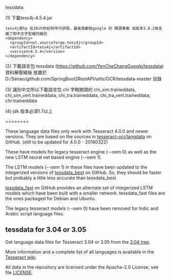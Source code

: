 tessdata

(1) 下載tess4j-4.5.4.jar

    tess4j是hp 在20sh世紀90年代研發，最後貢獻給google 的 開源專案 自版本3.0.2後支援了對中文字型檔的識別
    <dependency>
      <groupId>net.sourceforge.tess4j</groupId>
      <artifactId>tess4j</artifactId>
      <version>4.5.4</version>
    </dependency>

(2) 下載語言包 tessdata (https://github.com/YenCheChangGoogle/tessdata) 資料解壓縮後 放置於 D:/Senao/github.com/SpringBoot2RestAPI/utils/OCR/tessdata-master 目錄

(3) 識別中文所以下載語言包 chi 字眼開頭的 chi_sim.traineddata, chi_sim_vert.traineddata, chi_tra.traineddata, chi_tra_vert.traineddata, chr.traineddata

(4) jdk 版本必須1.7以上

========

These language data files only work with Tesseract 4.0.0 and newer versions.
They are based on the sources in
[tesseract-ocr/langdata](https://github.com/tesseract-ocr/langdata) on GitHub.
(still to be updated for 4.0.0 - 20180322)

These have models for legacy tesseract engine (--oem 0) as well as the new LSTM neural net based engine (--oem 1).

The LSTM models (--oem 1) in these files 
have been updated to the integerized versions of 
[tessdata_best](https://github.com/tesseract-ocr/tessdata_best) on GitHub.
So, they should be faster but probably a little less accurate than tessdata_best.

[tessdata_fast](https://github.com/tesseract-ocr/tessdata_fast) on GitHub
provides an alternate set of integerized LSTM models which have been built with a smaller network.
tessdata_fast files are the ones packaged for Debian and Ubuntu.

The legacy tesseract models (--oem 0) have been removed for Indic and
Arabic script language files.

tessdata for 3.04 or 3.05
-------------------------

Get language data files for Tesseract 3.04 or 3.05 from the
[3.04 tree](https://github.com/tesseract-ocr/tessdata/tree/3.04.00).

More information and a complete list of all languages is available in the
[Tesseract wiki](https://github.com/tesseract-ocr/tesseract/wiki/Data-Files).

All data in the repository are licensed under the
Apache-2.0 License, see file [LICENSE](LICENSE).

